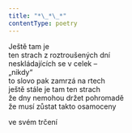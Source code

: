 ```yaml
---
title: "*\_*\_*"
contentType: poetry
---
```


<section>

Ještě tam je  
ten strach z roztroušených dní  
neskládajících se v celek –  
„nikdy“  
to slovo pak zamrzá na rtech  
ještě stále je tam ten strach  
že dny nemohou držet pohromadě  
že musí zůstat takto osamoceny

ve svém trčení

</section>
